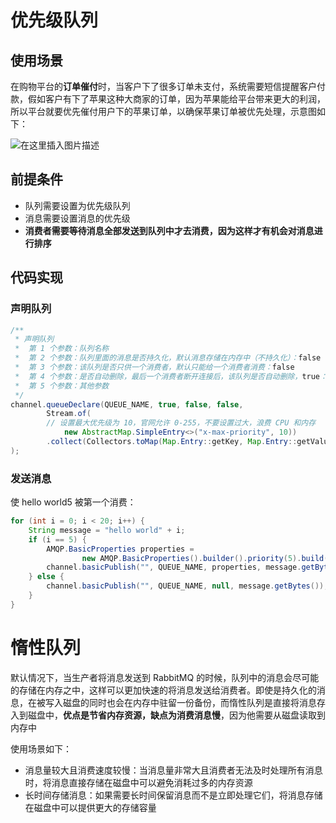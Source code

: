 # 优先级队列



## 使用场景



在购物平台的**订单催付**时，当客户下了很多订单未支付，系统需要短信提醒客户付款，假如客户有下了苹果这种大商家的订单，因为苹果能给平台带来更大的利润，所以平台就要优先催付用户下的苹果订单，以确保苹果订单被优先处理，示意图如下：



![在这里插入图片描述](https://img-blog.csdnimg.cn/ca3debc5bff049f6998c031c6b9d7612.png)



## 前提条件



- 队列需要设置为优先级队列
- 消息需要设置消息的优先级
- **消费者需要等待消息全部发送到队列中才去消费，因为这样才有机会对消息进行排序**



## 代码实现



### 声明队列



```java
/**
 * 声明队列
 *  第 1 个参数：队列名称
 *  第 2 个参数：队列里面的消息是否持久化，默认消息存储在内存中（不持久化）：false
 *  第 3 个参数：该队列是否只供一个消费者，默认只能给一个消费者消费：false
 *  第 4 个参数：是否自动删除，最后一个消费者断开连接后，该队列是否自动删除，true：自动删除
 *  第 5 个参数：其他参数
 */
channel.queueDeclare(QUEUE_NAME, true, false, false,
        Stream.of(
        // 设置最大优先级为 10，官网允许 0-255，不要设置过大，浪费 CPU 和内存
            new AbstractMap.SimpleEntry<>("x-max-priority", 10))
        .collect(Collectors.toMap(Map.Entry::getKey, Map.Entry::getValue))
);
```



### 发送消息



使 hello world5 被第一个消费：

```java
for (int i = 0; i < 20; i++) {
    String message = "hello world" + i;
    if (i == 5) {
        AMQP.BasicProperties properties =
                new AMQP.BasicProperties().builder().priority(5).build();
        channel.basicPublish("", QUEUE_NAME, properties, message.getBytes());
    } else {
        channel.basicPublish("", QUEUE_NAME, null, message.getBytes());
    }
}
```



# 惰性队列



默认情况下，当生产者将消息发送到 RabbitMQ 的时候，队列中的消息会尽可能的存储在内存之中，这样可以更加快速的将消息发送给消费者。即使是持久化的消息，在被写入磁盘的同时也会在内存中驻留一份备份，而惰性队列是直接将消息存入到磁盘中，**优点是节省内存资源，缺点为消费消息慢**，因为他需要从磁盘读取到内存中



使用场景如下：

- 消息量较大且消费速度较慢：当消息量非常大且消费者无法及时处理所有消息时，将消息直接存储在磁盘中可以避免消耗过多的内存资源
- 长时间存储消息：如果需要长时间保留消息而不是立即处理它们，将消息存储在磁盘中可以提供更大的存储容量



